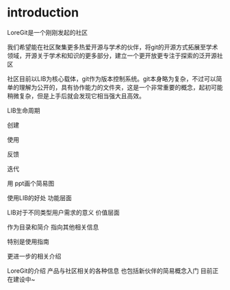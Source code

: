 # introduction

LoreGit是一个刚刚发起的社区

我们希望能在社区聚集更多热爱开源与学术的伙伴，将git的开源方式拓展至学术领域，开源关于学术和知识的更多部分，建立一个更开放更专注于探索的泛开源社区

社区目前以LIB为核心载体，git作为版本控制系统。git本身略为复杂，不过可以简单的理解为公开的，具有协作能力的文件夹，这是一个非常重要的概念，起初可能稍微复杂，但是上手后就会发现它相当强大且高效。

LIB生命周期

创建

使用

反馈

迭代

用 ppt画个简易图



使用LIB的好处   功能层面





LIB对于不同类型用户需求的意义     价值层面



作为目录和简介  指向其他相关信息

特别是使用指南



更进一步的相关介绍





LoreGit的介绍
产品与社区相关的各种信息
也包括新伙伴的简易概念入门
目前正在建设中~



